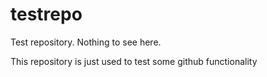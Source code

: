 # testrepo
Test repository. Nothing to see here.

This repository is just used to test some github functionality
